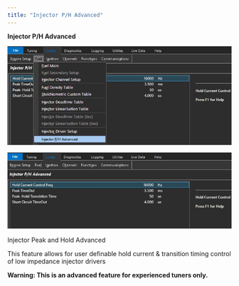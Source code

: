 ```yaml
---
title: "Injector P/H Advanced"
---
```


**Injector P/H Advanced**


![Image](</img/Z Axis76.jpg>)


![Image](</img/Z Axis77.jpg>)


Injector Peak and Hold Advanced


This feature allows for user definable hold current \& transition timing control of low impedance injector drivers


**Warning: This is an advanced feature for experienced tuners only.**


